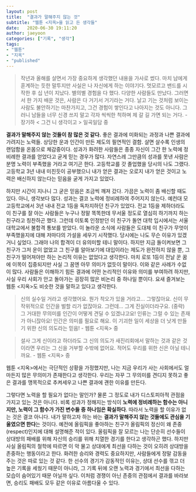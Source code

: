 ```yaml
---
layout: post
title:  "결과가 말해주지 않는 것"
subtitle: "웹툰 <지옥>을 읽고 든 생각들"
date:   2020-06-30 19:11:20
author: jaeyoon
categories: ["기록", "생각"]
tags:
- "웹툰"
- "지옥"
- "published"
---
```




> 작년과 올해를 살면서 가장 중요하게 생각했던 내용을 가사로 썼다. 마치 남에게 훈계하는 듯한 말투지만 사실은 나 자신에게 하는 이야기다. 멋모르고 밴드를 시작한 후 십 년이 지났다. 별의별 경험을 다 했다. 다양한 사람들도 만났다. 그러면서 한 가지 배운 것은, 사람은 다 거기서 거기라는 거다. 날고 기는 것처럼 보이는 사람도 불안하기는 마찬가지고, 그건 경험이 쌓인다고 나아지는 것도 아니다. 그러니 남들을 너무 신경 쓰지 말고 각자 씩씩한 척하며 제 갈 길 가면 되는 거다. - 장기하 < 그건 니 생각이고 > 일곡일담 중


**결과가 말해주지 않는 것들이 참 많은 것 같다.** 좋은 결과에 미화되는 과정과 나쁜 결과에 가려지는 노력들. 상당한 운과 인간이 만든 제도의 필연적인 결함. 살면 살수록 인생의 랜덤함을 온몸으로 체감중이다. 성과가 화려한 사람들은 종종 자신이 그간 한 노력에 정비례한 결과를 얻었다고 굳게 믿는 경우가 많다. 자연스레 그만큼의 성과를 못낸 사람은 분명 노력이 부족했을 거라고 여기곤 한다. 고등학교를 갓 졸업했을 당시의 나도 그랬다. 고등학교 3년 내내 미친듯이 공부했으니 내가 얻은 결과는 오로지 내가 얻은 것이고 노력은 배신하지 않는다는 믿음을 굳게 가지고 있었다.

하지만 시간이 지나니 그 굳은 믿음은 조금씩 깨져 갔다. 가끔은 노력이 좀 배신할 때도 있다. 아니, 생각보다 많다. 성과는 결코 노력에 정비례하여 주어지지 않는다. 예컨대 모 고등학교에서 3년 내내 전교 1등을 독차지하던 친구가 있었다. 전교 1등을 제하더라도 이 친구를 잘 아는 사람들은 누구나 정말 똑똑한데 무서울 정도로 열심히 하기까지 하는 친구라고 칭찬하곤 했다. 그런데 이토록 인정받던 이 친구가 돌연 대학 입시에서는 서울대학교에서 불합격 통보를 받았다. 이 놀라운 소식에 사람들은 도대체 이 친구가 무엇이 부족했을지에 대해 저마다의 가설을 세우기 시작했다. 당시에는 나도 무슨 이유가 있겠거니 싶었다. 그래야 나의 합격이 더 유의미할 테니 말이다. 하지만 지금 돌이켜보면 그 친구가 그저 운이 없었고 그 친구를 알아보기에 대입이라는 제도가 완전하지 않을 뿐, 그 친구가 떨어져야만 하는 논리적 이유는 없었다고 생각한다. 마치 로또 1등이 전날 꾼 꿈에 이목이 집중되지만 사실 그 꿈엔 아무 의미가 없듯이 말이다. 이와 같은 사례가 수없이 많다. 사람들은 이해하기 힘든 결과에 어떤 논리적인 이유와 의미를 부여하려 하지만, 사실 우리 사회가 안고 돌아가는 굉장히 많은 비논리 중 하나일 뿐이다. 요새 즐겨보는 웹툰 <지옥>도 비슷한 것을 말하고 있다고 생각한다. 



> 신의 실수일 거라고 생각했어요. 뭔가 착오가 있을 거라고... 그렇잖아요. 신이 무작위적으로 인간을 벌할 리가 없잖아요. 그런데... 그게 진실이더라구요. (중략) 그 거대한 무의미를 인간이 어떻게 견딜 수 있겠냐고요! 인류는 그럴 수 있는 존재가 아니잖아요! 인간은 의미를 필요로 해요. 이 기괴한 일이 세상을 더 낫게 만들기 위한 신의 의도라는 믿음! - 웹툰 <지옥> 중

> 설사 그게 신이라고 하더라도 그 신의 의도가 새진리회에서 말하는 것과 같은 것이라면 우리는 그 신을 거부할 수밖에 없어요. 적어도 우리를 위한 신은 아닐 테니까요. - 웹툰 <지옥> 중



웹툰 <지옥>에서는 극단적인 상황을 가정했지만, 나는 지금 우리가 사는 사회에서도 얼마든지 많은 무의미가 존재한다고 생각한다. 우리는 자꾸 그 무의미를 견디지 못하고 좋은 결과를 맹목적으로 추켜세우고 나쁜 결과에 괜한 이유를 만든다.

그렇다면 노력을 할 필요가 없다는 말인가? 물론 그 정도로 내가 디스토피아적 관점을 가지고 있는 것은 아니다. 비록 성과가 정해지는 방식이 **노력에 정비례하는 함수는 아니지만, 노력이 그 함수가 가진 변수들 중 하나임은 확실하다**. 따라서 노력을 할 이유가 없는 것은 결코 아니다. 내가 말하고자 하는 바는 **결과가 말해주지 않는 것들에도 관심을 기울였으면 한다**는 것이다. 예전에 올림픽을 좋아하는 친구가 올림픽의 정신이 왜 존중(respect)인지에 대해 설명해준 적이 있다. 올림픽을 잘 모르는 나는 단순히 선수들이 상대방의 패배를 위해 자신의 승리를 위해 치열한 경기를 한다고 생각하곤 했다. 하지만 사실 올림픽의 철학에 따르면 이 악 물고 상대에게 최선을 다하는 것이 오히려 상대방을 존중하는 행동이라고 한다. 화려한 승리와 경력도 중요하지만, 사람들에게 정말 감동을 주는 것은 따로 있는 것 같다. 한 선수의 경기가 감동적인 이유는, 상대 선수를 꺾고 더 높은 기록을 세웠기 때문이 아니라, 그 기록 뒤에 오랜 노력과 경기에서 최선을 다하는 모습이 숨어있기 때문 아닐까 싶다. 이처럼 경쟁이 아닌 존중의 관점에서 결과를 바라보면, 승리도 패배도 모두 같은 이유로 아름다울 수 있다. 